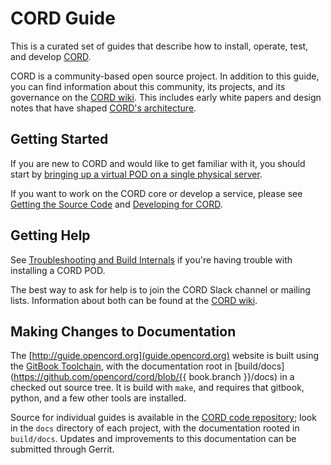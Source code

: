 # CORD Guide

This is a curated set of guides that describe how to install, operate, test,
and develop [CORD](https://opencord.org).

CORD is a community-based open source project. In addition to this guide, you
can find information about this community, its projects, and its governance on
the [CORD wiki](https://wiki.opencord.org). This includes early white papers
and design notes that have shaped [CORD's
architecture](https://wiki.opencord.org/display/CORD/Documentation).

## Getting Started

If you are new to CORD and would like to get familiar with it, you should start
by [bringing up a virtual POD on a single physical server](install_virtual.md).

If you want to work on the CORD core or develop a service, please see [Getting
the Source Code](cord_repo.md) and [Developing for CORD](develop.md).

## Getting Help

See [Troubleshooting and Build Internals](troubleshooting.md) if you're
having trouble with installing a CORD POD.

The best way to ask for help is to join the CORD Slack channel or mailing
lists. Information about both can be found at the [CORD
wiki](https://wiki.opencord.org/display/CORD).

## Making Changes to Documentation

The [http://guide.opencord.org](guide.opencord.org) website is built using the
[GitBook Toolchain](https://toolchain.gitbook.com/), with the documentation
root in [build/docs](https://github.com/opencord/cord/blob/{{ book.branch
}}/docs) in a checked out source tree.  It is build with `make`, and requires
that gitbook, python, and a few other tools are installed.

Source for individual guides is available in the [CORD code
repository](https://gerrit.opencord.org); look in the `docs` directory of each
project, with the documentation rooted in `build/docs`. Updates and
improvements to this documentation can be submitted through Gerrit.


